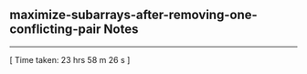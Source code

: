 <h2>maximize-subarrays-after-removing-one-conflicting-pair Notes</h2><hr>[ Time taken: 23 hrs 58 m 26 s ]